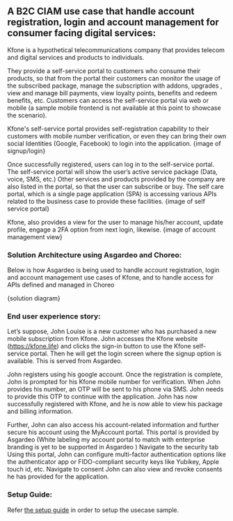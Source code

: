 ## A B2C CIAM use case that handle account registration, login and account management for consumer facing digital services:

Kfone is a hypothetical telecommunications company that provides telecom and digital services and products to individuals.

They provide a self-service portal to customers who consume their products, so that from the portal their customers can monitor the usage of the subscribed package, manage the  subscription with addons, upgrades , view and manage bill payments, view loyalty points, benefits and redeem benefits, etc. Customers can access the self-service portal via web or mobile (a sample mobile frontend is not available at this point to showcase the scenario). 

Kfone's self-service portal provides self-registration capability to their customers with mobile number verification, or even they can bring their own social Identities (Google, Facebook) to login into the application.
{image of signup/login}

Once successfully registered, users can log in to the self-service portal.
The self-service portal will show the user’s active service package (Data, voice, SMS, etc.)
Other services and products provided by the company are also listed in the portal, so that the user can subscribe or buy. The self care portal, which is a single page application (SPA) is accessing various APIs related to the business case to provide these facilities. 
{image of self service portal}

Kfone, also provides a view for the user to manage his/her account, update profile, engage a 2FA option from next login, likewise.
{image of account management view}

### Solution Architecture using Asgardeo and Choreo:

Below is how Asgardeo is being used to handle account registration, login and account management use cases of Kfone, and to handle access for APIs defined and managed in Choreo

{solution diagram}

### End user experience story:

Let’s suppose, John Louise is a new customer who has purchased a new mobile subscription from Kfone. John accesses the Kfone website (https://kfone.life) and clicks the sign-in button to use the Kfone self-service portal. Then he will get the login screen where the signup option is available. This is served from Asgardeo.

John registers using his google account.
Once the registration is complete, John is prompted for his Kfone mobile number for verification. When John provides his number, an OTP will be sent to his phone via SMS. John needs to provide this OTP to continue with the application.
John has now successfully registered with Kfone, and he is now able to view his package and billing information.

Further, John can also access his account-related information and further secure his account using the MyAccount portal. This portal is provided by Asgardeo (White labeling my account portal to match with enterprise branding is yet to be supported in Asgardeo )
Navigate to the security tab
Using this portal, John can configure multi-factor authentication options like the authenticator app or FIDO-compliant security keys like Yubikey, Apple touch id, etc.
Navigate to consent
John can also view and revoke consents he has provided for the application.

### Setup Guide:

Refer [the setup guide](#setup-guide) in order to setup the usecase sample.

